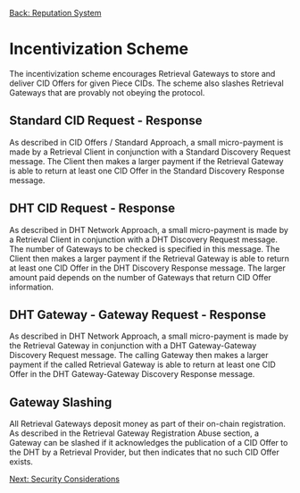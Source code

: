 [Back: Reputation System](reputation.md)

# Incentivization Scheme

The incentivization scheme encourages Retrieval Gateways to store and deliver CID Offers for given Piece CIDs. The scheme also slashes Retrieval Gateways that are provably not obeying the protocol.

## Standard CID Request - Response

As described in CID Offers / Standard Approach, a small micro-payment is made by a Retrieval Client in conjunction with a Standard Discovery Request message. The Client then makes a larger payment if the Retrieval Gateway is able to return at least one CID Offer in the Standard Discovery Response message.

## DHT CID Request - Response

As described in DHT Network Approach, a small micro-payment is made by a Retrieval Client in conjunction with a DHT Discovery Request message. The number of Gateways to be checked is specified in this message. The Client then makes a larger payment if the Retrieval Gateway is able to return at least one CID Offer in the DHT Discovery Response message. The larger amount paid depends on the number of Gateways that return CID Offer information.

## DHT Gateway - Gateway Request - Response

As described in DHT Network Approach, a small micro-payment is made by the Retrieval Gateway in conjunction with a DHT Gateway-Gateway Discovery Request message. The calling Gateway then makes a larger payment if the called Retrieval Gateway is able to return at least one CID Offer in the DHT Gateway-Gateway Discovery Response message. 

## Gateway Slashing

All Retrieval Gateways deposit money as part of their on-chain registration. As described in the Retrieval Gateway Registration Abuse section, a Gateway can be slashed if it acknowledges the publication of a CID Offer to the DHT by a Retrieval Provider, but then indicates that no such CID Offer exists.


[Next: Security Considerations](securityconsiderations.md)